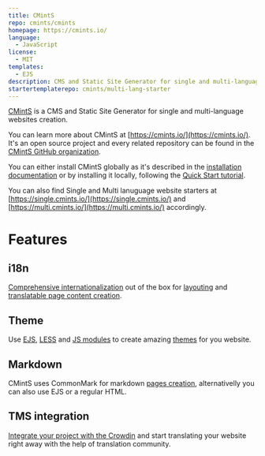 ```yaml
---
title: CMintS
repo: cmints/cmints
homepage: https://cmints.io/
language:
  - JavaScript
license:
  - MIT
templates:
  - EJS
description: CMS and Static Site Generator for single and multi-language websites creation.
startertemplaterepo: cmints/multi-lang-starter
---
```


[CMintS](https://cmints.io/) is a CMS and Static Site Generator for single and
multi-language websites creation.

You can learn more about CMintS at [https://cmints.io/](https://cmints.io/).
It's an open source project and every related repository can be found in the
[CMintS GitHub organization](https://github.com/cmints).

You can either install CMintS globally as it's described in the [installation
documentation](https://cmints.io/documentation) or by installing it locally,
following the [Quick Start tutorial](https://cmints.io/en/quick-start).

You can also find Single and Multi lanuguage website starters at
[https://single.cmints.io/](https://single.cmints.io/) and
[https://multi.cmints.io/](https://multi.cmints.io/) accordingly.

# Features

## i18n

[Comprehensive internationalization](https://cmints.io/documentation/i18n/) out
of the box for [layouting](https://cmints.io/documentation/i18n/theme) and
[translatable page content
creation](https://cmints.io/documentation/i18n/pages).

## Theme

Use [EJS](https://cmints.io/documentation/themes/ejs),
[LESS](https://cmints.io/documentation/themes/less) and [JS
modules](https://cmints.io/documentation/themes/js-modules) to create amazing
[themes](https://cmints.io/documentation/themes/) for you website.

## Markdown

CMintS uses CommonMark for markdown [pages
creation](https://cmints.io/documentation/pages), alternativelly you can also
use EJS or a regular HTML.

## TMS integration

[Integrate your project with the
Crowdin](https://cmints.io/en/documentation/i18n/crowdin) and start translating
your website right away with the help of translation community.
